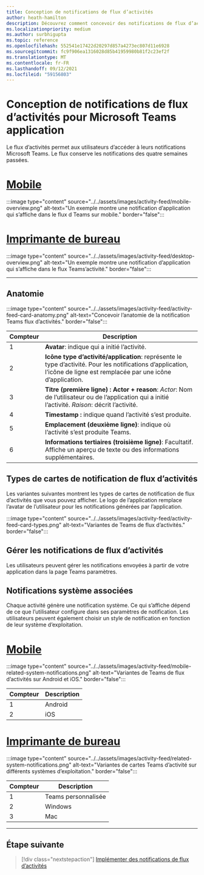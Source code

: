 ```yaml
---
title: Conception de notifications de flux d’activités
author: heath-hamilton
description: Découvrez comment concevoir des notifications de flux d’activités pour votre application Teams et obtenir le kit Microsoft Teams’interface utilisateur.
ms.localizationpriority: medium
ms.author: surbhigupta
ms.topic: reference
ms.openlocfilehash: 552541e17422d20297d857a4273ec807d11e6928
ms.sourcegitcommit: fc9f906ea1316028d85b41959980b81f2c23ef2f
ms.translationtype: MT
ms.contentlocale: fr-FR
ms.lasthandoff: 09/12/2021
ms.locfileid: "59156803"
---
```

# <a name="designing-activity-feed-notifications-for-your-microsoft-teams-app"></a>Conception de notifications de flux d’activités pour Microsoft Teams application

Le flux d’activités permet aux utilisateurs d’accéder à leurs notifications Microsoft Teams. Le flux conserve les notifications des quatre semaines passées.

# <a name="mobile"></a>[Mobile](#tab/mobile)

:::image type="content" source="../../assets/images/activity-feed/mobile-overview.png" alt-text="Un exemple montre une notification d’application qui s’affiche dans le flux d Teams sur mobile." border="false":::

# <a name="desktop"></a>[Imprimante de bureau](#tab/desktop)

:::image type="content" source="../../assets/images/activity-feed/desktop-overview.png" alt-text="Un exemple montre une notification d’application qui s’affiche dans le flux Teams’activité." border="false":::

---

## <a name="anatomy"></a>Anatomie

:::image type="content" source="../../assets/images/activity-feed/activity-feed-card-anatomy.png" alt-text="Concevoir l’anatomie de la notification Teams flux d’activités." border="false":::

|Compteur|Description|
|----------|-----------|
|1|**Avatar**: indique qui a initié l’activité.|
|2|**Icône type d’activité/application**: représente le type d’activité. Pour les notifications d’application, l’icône de ligne est remplacée par une icône d’application.|
|3|**Titre (première ligne) : Actor + reason**: *Actor*: Nom de l’utilisateur ou de l’application qui a initié l’activité. *Raison*: décrit l’activité.|
|4 |**Timestamp :** indique quand l’activité s’est produite.|
|5 |**Emplacement (deuxième ligne)**: indique où l’activité s’est produite Teams.|
|6 |**Informations tertiaires (troisième ligne)**: Facultatif. Affiche un aperçu de texte ou des informations supplémentaires.|

## <a name="types-of-activity-feed-notification-cards"></a>Types de cartes de notification de flux d’activités

Les variantes suivantes montrent les types de cartes de notification de flux d’activités que vous pouvez afficher. Le logo de l’application remplace l’avatar de l’utilisateur pour les notifications générées par l’application.

:::image type="content" source="../../assets/images/activity-feed/activity-feed-card-types.png" alt-text="Variantes de Teams de flux d’activités." border="false":::

## <a name="manage-activity-feed-notifications"></a>Gérer les notifications de flux d’activités

Les utilisateurs peuvent gérer les notifications envoyées à partir de votre application dans la page Teams paramètres.

## <a name="related-system-notifications"></a>Notifications système associées

Chaque activité génère une notification système. Ce qui s’affiche dépend de ce que l’utilisateur configure dans ses paramètres de notification. Les utilisateurs peuvent également choisir un style de notification en fonction de leur système d’exploitation.

# <a name="mobile"></a>[Mobile](#tab/mobile)

:::image type="content" source="../../assets/images/activity-feed/mobile-related-system-notifications.png" alt-text="Variantes de Teams de flux d’activités sur Android et iOS." border="false":::

|Compteur|Description|
|----------|-----------|
|1|Android|
|2|iOS|

# <a name="desktop"></a>[Imprimante de bureau](#tab/desktop)

:::image type="content" source="../../assets/images/activity-feed/related-system-notifications.png" alt-text="Variantes de cartes Teams d’activité sur différents systèmes d’exploitation." border="false":::

|Compteur|Description|
|----------|-----------|
|1|Teams personnalisée|
|2|Windows|
|3|Mac|

---

## <a name="next-step"></a>Étape suivante

> [!div class="nextstepaction"]
> [Implémenter des notifications de flux d’activités](/graph/teams-send-activityfeednotifications)
